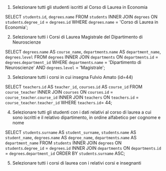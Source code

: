 1. Selezionare tutti gli studenti iscritti al Corso di Laurea in Economia

SELECT `students`.`id`, `degrees`.`name`
FROM `students`
INNER JOIN `degrees`
ON `students`.`degree_id` = `degrees`.`id`
WHERE `degrees`.`name` = 'Corso di Laurea in Economia';


2. Selezionare tutti i Corsi di Laurea Magistrale del Dipartimento di
Neuroscienze

SELECT `degrees`.`name` AS `course_name`, `departments`.`name` AS `department_name`, `degrees`.`level`
FROM `degrees`
INNER JOIN `departments`
ON `departments`.`id` = `degrees`.`department_id`
WHERE `departments`.`name` = 'Dipartimento di Neuroscienze'
AND `degrees`.`level` = 'Magistrale';


3. Selezionare tutti i corsi in cui insegna Fulvio Amato (id=44)

SELECT `teachers`.`id` AS `teacher_id`, `courses`.`id` AS `course_id`
FROM `course_teacher`
INNER JOIN `courses`
ON `courses`.`id` = `course_teacher`.`course_id`
INNER JOIN `teachers`
ON `teachers`.`id` = `course_teacher`.`teacher_id`
WHERE `teachers`.`id`= 44;


4. Selezionare tutti gli studenti con i dati relativi al corso di laurea a cui
sono iscritti e il relativo dipartimento, in ordine alfabetico per cognome e
nome

SELECT `students`.`surname` AS `student_surname`, 
`students`.`name` AS `student_name`, 
`degrees`.`name` AS `degree_name`,
`departments`.`name` AS `department_name`
FROM `students`
INNER JOIN `degrees`
ON `students`.`degree_id` = `degrees`.`id`
INNER JOIN `departments`
ON `departments`.`id` = `degrees`.`department_id`
ORDER BY `students`.`surname` ASC;


5. Selezionare tutti i corsi di laurea con i relativi corsi e insegnanti
